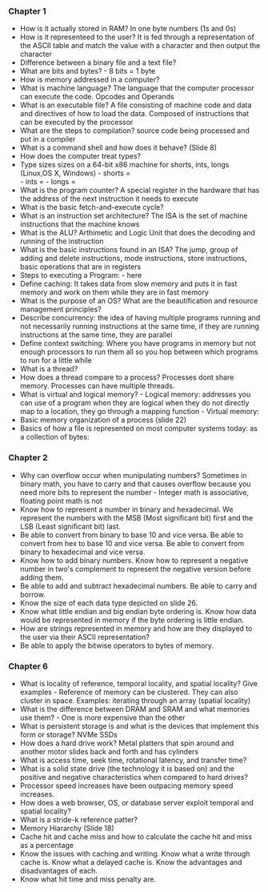 
### Chapter 1

- How is it actually stored in RAM? In one byte numbers (1s and 0s) 
- How is it representeed to the user? It is fed through a representation of the ASCII table and match the value with a character and then output the character
- Difference between a binary file and a text file?
- What are bits and bytes? 
		-  8 bits = 1 byte
- How is memory addressed in a computer? 
- What is machine language? The language that the computer processor can execute the code. Opcodes and Operands
- What is an executable file? A file consisting of machine code and data and directives of how to load the data. Composed of instructions that can be executed by the processor
- What are the steps to compilation? source code being processed and put in a compiler 
- What is a command shell and how does it behave? (Slide 8)
- How does the computer treat types? 
- Type sizes sizes on a 64-bit x86 machine for shorts, ints, longs (Linux,OS X, Windows)
		- shorts =  
		- ints =
		- longs =
- What is the program counter? A special register in the hardware that has the address of the next instruction it needs to execute
- What is the basic fetch-and-execute cycle? 
- What is an instruction set architecture? The ISA is the set of machine instructions that the machine knows
- What is the ALU? Arthimetic and Logic Unit that does the decoding and running of the instruction
- What is the basic instructions found in an ISA? The jump, group of adding and delete instructions, mode instructions, store instructions, basic operations that are in registers
- Steps to executing a Program:
		- here
- Define caching: It takes data from slow memory and puts it in fast memory and work on them while they are in fast memory
- What is the purpose of an OS? What are the beautification and resource management principles?
- Describe concurrency: the idea of having multiple programs running and not necessarily running instructions at the same time, if they are running instructions at the same time, they are parallel
- Define context switching: Where you have programs in memory but not enough processors to run them all so you hop between which programs to run for a little while
- What is a thread? 
- How does a thread compare to a process? Processes dont share memory. Processes can have multiple threads. 
- What is virtual and logical memory? 
		- Logical memory: addresses you can use of a program when they are logical when they do not directly map to a location, they go through a mapping function
		- Virtual memory: 
- Basic memory organization of a process (slide 22)
- Basics of how a file is represented on most computer systems today: as a collection of bytes: 



### Chapter 2

- Why can overflow occur when munipulating numbers? Sometimes in binary math, you have to carry and that causes overflow because you need more bits to represent the number
		- Integer math is associative, floating point math is not
- Know how to represent a number in binary and hexadecimal. We represent the numbers with the MSB (Most significant bit) first and the LSB (Least significant bit) last.
- Be able to convert from binary to base 10 and vice versa. Be able to convert from hex to base 10 and vice versa. Be able to convert from binary to hexadecimal and vice versa.
- Know how to add binary numbers. Know how to represent a negative number in two's complement to represent the negative version before adding them.
- Be able to add and subtract hexadecimal numbers. Be able to carry and borrow.
- Know the size of each data type depicted on slide 26.
- Know what little endian and big endian byte ordering is. Know how data would be represented in memory if the byte ordering is little endian.
- How are strings represented in memory and how are they displayed to the user via their ASCII representation?
- Be able to apply the bitwise operators to bytes of memory.


### Chapter 6

- What is locality of reference, temporal locality, and spatial locality? Give examples
		- Reference of memory can be clustered. They can also cluster in space. Examples: iterating through an array (spatial locality)
- What is the difference between DRAM and SRAM and what memories use them?
		- One is more expensive than the other
- What is persistent storage is and what is the devices that implement this form or storage? NVMe SSDs 
- How does a hard drive work? Metal platters that spin around and another motor slides back and forth and has cylinders
- What is access time, seek time, rotational latency, and transfer time? 
- What is a solid state drive (the technology it is based on) and the positive and negative characteristics when compared to hard drives?
- Processor speed increases have been outpacing memory speed increases.
- How does a web browser, OS, or database server exploit temporal and spatial locality?
- What is a stride-k reference patter?
- Memory Hiararchy (Slide 18) 
- Cache hit and cache miss and how to calculate the cache hit and miss as a percentage
- Know the issues with caching and writing. Know what a write through cache is. Know what a delayed cache is. Know the advantages and disadvantages of each.
- Know what hit time and miss penalty are.





